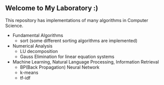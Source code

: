 ## Welcome to My Laboratory :)

This repository has implementations of many algorithms in Computer Science.

- Fundamental Algorithms
  - sort (some different sorting algorithms are implemented)
- Numerical Analysis
  - LU decomposition
  - Gauss Elimination for linear equation systems
- Machine Learning, Natural Language Processing, Information Retrieval
  - BP(Back Propagation) Neural Network
  - k-means
  - tf-idf
